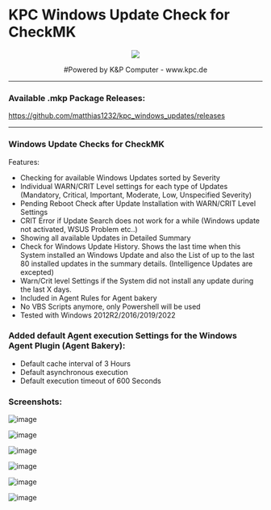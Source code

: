 # KPC Windows Update Check for CheckMK
<p align="center"><img src="https://user-images.githubusercontent.com/5358267/235710289-c05aa5bb-3394-4c94-8ce0-1f0ef5382d00.png"></p>
<p align="center">#Powered by K&P Computer - www.kpc.de</o>

----------------------

### Available .mkp Package Releases: ###

https://github.com/matthias1232/kpc_windows_updates/releases


----------------------

### Windows Update Checks for CheckMK ###
 
Features:
- Checking for available Windows Updates sorted by Severity
- Individual WARN/CRIT Level settings for each type of Updates (Mandatory, Critical, Important, Moderate, Low, Unspecified Severity)
- Pending Reboot Check after Update Installation with WARN/CRIT Level Settings
- CRIT Error if Update Search does not work for a while (Windows update not activated, WSUS Problem etc..)
- Showing all available Updates in Detailed Summary
- Check for Windows Update History. Shows the last time when this System installed an Windows Update and also the List of up to the last 80 installed updates in the summary details. (Intelligence Updates are excepted)
- Warn/Crit level Settings if the System did not install any update during the last X days.
- Included in Agent Rules for Agent bakery
- No VBS Scripts anymore, only Powershell will be used
- Tested with Windows 2012R2/2016/2019/2022





### Added default Agent execution Settings for the Windows Agent Plugin (Agent Bakery): ###
- Default cache interval of 3 Hours
- Default asynchronous execution
- Default execution timeout of 600 Seconds

### Screenshots: ###
![image](https://github.com/matthias1232/kpc_windows_updates/assets/5358267/7db9b335-8148-446c-9e39-f31342dd78ca)

![image](https://github.com/matthias1232/kpc_windows_updates/assets/5358267/4e69c19d-3b33-4fcf-8f66-0c65c0e4443c)

![image](https://github.com/matthias1232/kpc_windows_updates/assets/5358267/e098c9b3-31c9-4b01-b693-0e75c2cddd2d)

![image](https://github.com/matthias1232/kpc_windows_updates/assets/5358267/4cefbcb2-cbbb-4708-ac9d-6c40481794c0)

![image](https://github.com/matthias1232/kpc_windows_updates/assets/5358267/710a6994-1470-4e76-93fb-4f514d611bdb)

![image](https://github.com/matthias1232/kpc_windows_updates/assets/5358267/8bccc33c-a0dc-48be-a43e-0ed66a04c71c)



